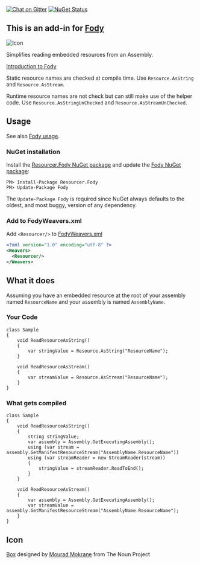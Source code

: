 [![Chat on Gitter](https://img.shields.io/gitter/room/fody/fody.svg?style=flat&max-age=86400)](https://gitter.im/Fody/Fody)
[![NuGet Status](http://img.shields.io/nuget/v/Resourcer.Fody.svg?style=flat&max-age=86400)](https://www.nuget.org/packages/Resourcer.Fody/)


## This is an add-in for [Fody](https://github.com/Fody/Fody/) 

![Icon](https://raw.githubusercontent.comFody/Resourcer/master/package_icon.png)

Simplifies reading embedded resources from an Assembly.

[Introduction to Fody](http://github.com/Fody/Fody/wiki/SampleUsage)

Static resource names are checked at compile time. Use `Resource.AsString` and `Resource.AsStream`.

Runtime resource names are not check but can still make use of the helper code. Use `Resource.AsStringUnChecked` and `Resource.AsStreamUnChecked`. 


## Usage

See also [Fody usage](https://github.com/Fody/Fody#usage).


### NuGet installation

Install the [Resourcer.Fody NuGet package](https://nuget.org/packages/Resourcer.Fody/) and update the [Fody NuGet package](https://nuget.org/packages/Fody/):

```
PM> Install-Package Resourcer.Fody
PM> Update-Package Fody
```

The `Update-Package Fody` is required since NuGet always defaults to the oldest, and most buggy, version of any dependency.


### Add to FodyWeavers.xml

Add `<Resourcer/>` to [FodyWeavers.xml](https://github.com/Fody/Fody#add-fodyweaversxml)

```xml
<?xml version="1.0" encoding="utf-8" ?>
<Weavers>
  <Resourcer/>
</Weavers>
```


## What it does 

Assuming you have an embedded resource at the root of your assembly named `ResourceName` and your assembly is named `AssemblyName`.


### Your Code

    class Sample
    {
        void ReadResourceAsString()
        {
            var stringValue = Resource.AsString("ResourceName");
        }

        void ReadResourceAsStream()
        {
            var streamValue = Resource.AsStream("ResourceName");
        }
    }


### What gets compiled

    class Sample
    {
        void ReadResourceAsString()
        {
            string stringValue;
            var assembly = Assembly.GetExecutingAssembly();
            using (var stream = assembly.GetManifestResourceStream("AssemblyName.ResourceName"))
            using (var streamReader = new StreamReader(stream))
            {
                stringValue = streamReader.ReadToEnd();
            }
        }

        void ReadResourceAsStream()
        {
            var assembly = Assembly.GetExecutingAssembly();
            var streamValue = assembly.GetManifestResourceStream("AssemblyName.ResourceName");
        }
    }


## Icon

<a href="http://thenounproject.com/noun/box/#icon-No11029" target="_blank">Box</a> designed by <a href="http://thenounproject.com/molumen" target="_blank">Mourad Mokrane</a> from The Noun Project
